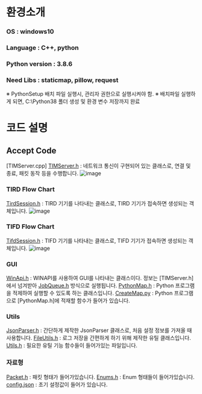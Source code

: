 # 환경소개
### OS : windows10
### Language : C++, python

### Python version : 3.8.6
### Need Libs : staticmap, pillow, request
※ PythonSetup 배치 파일 실행시, 관리자 권한으로 실행시켜야 함.
※ 배치파일 실행하게 되면, C:\Python38 폴더 생성 및 환경 변수 저장까지 완료

# 코드 설명

## Accept Code
[TIMServer.cpp]
[TIMServer.h](TIM/TIMServer.h) : 네트워크 통신이 구현되어 있는 클래스로, 연결 및 종료, 패킷 동작 등을 수행합니다.
![image](https://github.com/Hong-Study/Etri/tree/main/docs/Image/AcceptServerFlow.png)


### TIRD Flow Chart
[TirdSession.h](TIM/TirdSession.h) : TIRD 기기를 나타내는 클래스로, TIRD 기기가 접속하면 생성되는 객체입니다.
![image](https://github.com/Hong-Study/Etri/tree/main/docs/Image/AcceptServerFlow.png)


### TIFD Flow Chart
[TifdSession.h](TIM/TifdSession.h) : TIFD 기기를 나타내는 클래스로, TIFD 기기가 접속하면 생성되는 객체입니다.
![image](https://github.com/Hong-Study/Etri/tree/main/docs/Image/AcceptServerFlow.png)


### GUI
[WinApi.h](TIM/WinApi.h) : WINAPI를 사용하여 GUI를 나타내는 클래스이다. 정보는 [TIMServer.h]에서 넘겨받아 [JobQueue.h](TIM/JobQueue.h) 방식으로 실행됩니다.
[PythonMap.h](TIM/PythonMap.h) : Python 프로그램을 적제하여 실행할 수 있도록 하는 클래스입니다.
[CreateMap.py](TIM/CreateMap.py) : Python 프로그램으로 [PythonMap.h]에 적재할 함수가 들어가 있습니다.

### Utils
[JsonParser.h](TIM/JsonParser.h) : 간단하게 제작한 JsonParser 클래스로, 처음 설정 정보를 가져올 때 사용합니다.
[FileUtils.h](TIM/FileUtils.h) : 로그 저장을 간편하게 하기 위해 제작한 유틸 클래스입니다.
[Utils.h](TIM/Utils.h) : 필요한 유틸 기능 함수들이 들어가있는 파일입니다.


### 자료형
[Packet.h](TIM/Packet.h) : 패킷 형태가 들어가있습니다.
[Enums.h](TIM/Enums.h) : Enum 형태들이 들어가있습니다.
[config.json](TIM/config.json) : 초기 설정값이 들어가 있습니다.


